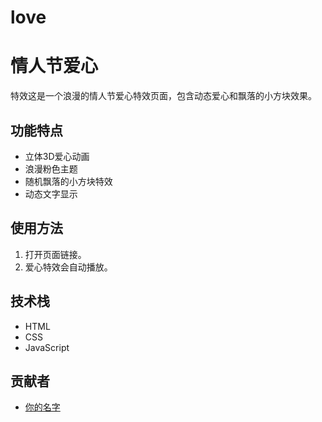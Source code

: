 # love
# 情人节爱心 
 
特效这是一个浪漫的情人节爱心特效页面，包含动态爱心和飘落的小方块效果。
 
## 功能特点 
- 立体3D爱心动画 
- 浪漫粉色主题 
- 随机飘落的小方块特效 
- 动态文字显示 
 
## 使用方法 
1. 打开页面链接。
2. 爱心特效会自动播放。
 
## 技术栈 
- HTML 
- CSS 
- JavaScript 
 
## 贡献者 
- [你的名字](你的GitHub链接)
